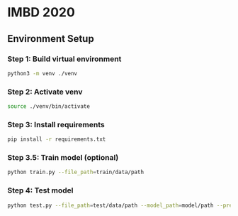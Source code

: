 # IMBD 2020

## Environment Setup

### Step 1: Build virtual environment

```bash
python3 -m venv ./venv
```

### Step 2: Activate venv

```bash
source ./venv/bin/activate
```

### Step 3: Install requirements

```bash
pip install -r requirements.txt
```

### Step 3.5: Train model (optional)

```bash
python train.py --file_path=train/data/path
```

### Step 4: Test model

```bash
python test.py --file_path=test/data/path --model_path=model/path --preprocessor_path=preprocessor/path
```

